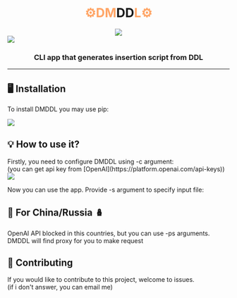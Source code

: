 
<h1 align="center">
    <span style="color:#FFA566">⚙️DM</span>DD<span style="color:#FFA566">L⚙️</span>
</h1>
<div align="center">
    <a href = "https://opensource.org/licenses/MIT">
    <img  src="https://img.shields.io/badge/License-MIT-yellow.svg">
    </a>
</div>
<img src=".github/dmddl%20logo_4.png" align="center">

<h3 align="center">
    CLI app that generates insertion script from DDL
</h3>

---
<h2>
    🖥 Installation
</h2>

To install DMDDL you may use pip:

<img src=".github/pip_install.png" align="center">


<h2>
    💡 How to use it?
</h2>
Firstly, you need to configure DMDDL using -c argument:
<br>
(you can get api key from [OpenAI](https://platform.openai.com/api-keys))

<br>

<img src="configuring.gif" align="center">

Now you can use the app. Provide -s argument to specify input file: 


<h2>
    🐉 For China/Russia 🪆 
</h2>

OpenAI API blocked in this countries, but you can use -ps arguments. <br>
DMDDL will find proxy for you to make request

<h2>
    🤝 Contributing
</h2>

If you would like to contribute to this project, welcome to issues. 
<br>(if i don't answer, you can email me)

